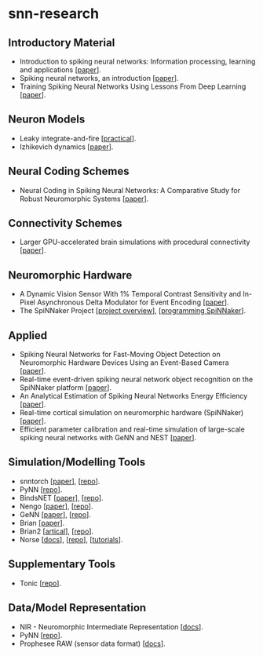 # snn-research

## Introductory Material
- Introduction to spiking neural networks: Information processing, learning and applications [[paper](https://pubmed.ncbi.nlm.nih.gov/22237491/)].
- Spiking neural networks, an introduction [[paper](https://webdoc.sub.gwdg.de/ebook/serien/ah/UU-CS/2003-008.pdf)].
- Training Spiking Neural Networks Using Lessons From Deep Learning [[paper](https://arxiv.org/abs/2109.12894)].

## Neuron Models
- Leaky integrate-and-fire [[practical](https://snntorch.readthedocs.io/en/latest/tutorials/tutorial_2.html)].
- Izhikevich dynamics [[paper](https://www.izhikevich.org/publications/spikes.pdf)].

## Neural Coding Schemes
- Neural Coding in Spiking Neural Networks: A Comparative Study for Robust Neuromorphic Systems [[paper](https://www.frontiersin.org/journals/neuroscience/articles/10.3389/fnins.2021.638474/full)].

## Connectivity Schemes
- Larger GPU-accelerated brain simulations with procedural connectivity [[paper](https://sussex.figshare.com/articles/journal_contribution/Larger_GPU-accelerated_brain_simulations_with_procedural_connectivity/23479862?file=41188901)].

## Neuromorphic Hardware
- A Dynamic Vision Sensor With 1% Temporal Contrast Sensitivity and In-Pixel Asynchronous Delta Modulator for Event Encoding [[paper](https://ieeexplore.ieee.org/abstract/document/7128412)].
- The SpiNNaker Project [[project overview](https://ieeexplore.ieee.org/abstract/document/6750072)], [[programming SpiNNaker](https://ieeexplore.ieee.org/document/5596759/)].

## Applied
- Spiking Neural Networks for Fast-Moving Object Detection on Neuromorphic Hardware Devices Using an Event-Based Camera [[paper](https://arxiv.org/html/2403.10677v1)].
- Real-time event-driven spiking neural network object recognition on the SpiNNaker platform [[paper](https://ieeexplore.ieee.org/document/7169171)].
- An Analytical Estimation of Spiking Neural Networks Energy Efficiency [[paper](https://link.springer.com/chapter/10.1007/978-3-031-30105-6_48)].
- Real-time cortical simulation on neuromorphic hardware (SpiNNaker) [[paper](https://royalsocietypublishing.org/doi/10.1098/rsta.2019.0160)].
- Efficient parameter calibration and real-time simulation of large-scale spiking neural networks with GeNN and NEST [[paper](https://www.frontiersin.org/journals/neuroinformatics/articles/10.3389/fninf.2023.941696/full)].

## Simulation/Modelling Tools
- snntorch [[paper](https://arxiv.org/abs/2109.12894)], [[repo](https://github.com/jeshraghian/snntorch)].
- PyNN [[repo](https://github.com/NeuralEnsemble/PyNN/)].
- BindsNET [[paper](https://www.frontiersin.org/journals/neuroinformatics/articles/10.3389/fninf.2018.00089/full)], [[repo](https://github.com/BindsNET/bindsnet)].
- Nengo [[paper](https://compneuro.uwaterloo.ca/files/publications/bekolay.2014.pdf)], [[repo](https://github.com/nengo/nengo)].
- GeNN [[paper](https://www.nature.com/articles/srep18854)], [[repo](https://github.com/genn-team/genn)].
- Brian [[paper](https://www.frontiersin.org/journals/neuroinformatics/articles/10.3389/neuro.11.005.2008/full)].
- Brian2 [[artical](https://elifesciences.org/articles/47314)], [[repo](https://github.com/brian-team/brian2)].
- Norse [[docs](https://norse.github.io/norse/)], [[repo](https://github.com/norse/norse)], [[tutorials](https://norse.github.io/notebooks/README.html)].

## Supplementary Tools
- Tonic [[repo](https://github.com/neuromorphs/tonic)].

## Data/Model Representation
- NIR - Neuromorphic Intermediate Representation [[docs](https://neuroir.org/docs/index.html)].
- PyNN [[repo](https://github.com/NeuralEnsemble/PyNN/)].
- Prophesee RAW (sensor data format) [[docs](https://docs.prophesee.ai/stable/data/file_formats/raw.html)].
